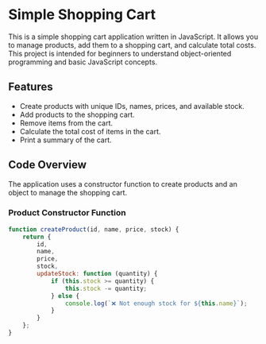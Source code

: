 # Simple Shopping Cart

This is a simple shopping cart application written in JavaScript. It allows you to manage products, add them to a shopping cart, and calculate total costs. This project is intended for beginners to understand object-oriented programming and basic JavaScript concepts.

## Features

- Create products with unique IDs, names, prices, and available stock.
- Add products to the shopping cart.
- Remove items from the cart.
- Calculate the total cost of items in the cart.
- Print a summary of the cart.
## Code Overview

The application uses a constructor function to create products and an object to manage the shopping cart.

### Product Constructor Function

```javascript
function createProduct(id, name, price, stock) {
    return {
        id,
        name,
        price,
        stock,
        updateStock: function (quantity) {
            if (this.stock >= quantity) {
                this.stock -= quantity;
            } else {
                console.log(`❌ Not enough stock for ${this.name}`);
            }
        }
    };
}
